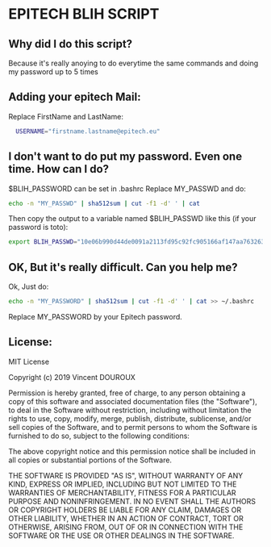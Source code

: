# EPITECH BLIH SCRIPT

## Why did I do this script?

Because it's really anoying to do everytime the same commands and doing my password up to 5 times

## Adding your epitech Mail:

Replace FirstName and LastName:
```bash
  USERNAME="firstname.lastname@epitech.eu"
```

## I don't want to do put my password. Even one time. How can I do?

$BLIH_PASSWORD can be set in .bashrc
Replace MY_PASSWD and do: 
```bash
echo -n "MY_PASSWD" | sha512sum | cut -f1 -d' ' | cat
```
Then copy the output to a variable named $BLIH_PASSWD like this (if your password is toto):
```bash
export BLIH_PASSWD="10e06b990d44de0091a2113fd95c92fc905166af147aa7632639c41aa7f26b1620c47443813c605b924c05591c161ecc35944fc69c4433a49d10fc6b04a33611"`
```

## OK, But it's really difficult. Can you help me?

Ok, Just do:
```bash
echo -n "MY_PASSWORD" | sha512sum | cut -f1 -d' ' | cat >> ~/.bashrc
```
Replace MY_PASSWORD by your Epitech password.

## License:

MIT License

Copyright (c) 2019 Vincent DOUROUX

Permission is hereby granted, free of charge, to any person obtaining a copy
of this software and associated documentation files (the "Software"), to deal
in the Software without restriction, including without limitation the rights
to use, copy, modify, merge, publish, distribute, sublicense, and/or sell
copies of the Software, and to permit persons to whom the Software is
furnished to do so, subject to the following conditions:

The above copyright notice and this permission notice shall be included in all
copies or substantial portions of the Software.

THE SOFTWARE IS PROVIDED "AS IS", WITHOUT WARRANTY OF ANY KIND, EXPRESS OR
IMPLIED, INCLUDING BUT NOT LIMITED TO THE WARRANTIES OF MERCHANTABILITY,
FITNESS FOR A PARTICULAR PURPOSE AND NONINFRINGEMENT. IN NO EVENT SHALL THE
AUTHORS OR COPYRIGHT HOLDERS BE LIABLE FOR ANY CLAIM, DAMAGES OR OTHER
LIABILITY, WHETHER IN AN ACTION OF CONTRACT, TORT OR OTHERWISE, ARISING FROM,
OUT OF OR IN CONNECTION WITH THE SOFTWARE OR THE USE OR OTHER DEALINGS IN THE
SOFTWARE.
